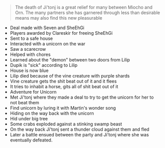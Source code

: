 >The death of Ji'tonj is a great relief for many between Miocho and Orn. The many partners she has garnered through less than desirable means may also find this new pleasurable 

- Deal made with Seven and SheEhGi
- Players awarded by Clareskir for freeing SheEhGi
- Sent to a safe house
- Interacted with a unicorn on the war
- Saw a scarecrow 
- Helped with chores
- Learned about the "demon" between two doors from Lilip
- Dupik is "sick" according to Lilip 
- House is now blue 
- Lilip died because of the vine creature with purple shards 
- Vine creature gets the shit beat out of it and it flees 
- It tries to inhabit a horse, gits all of shit beat out of it 
- Adventure for Unicorn 
- Met Ji'tonj where they made a deal to try to get the unicorn for her to not beat them 
- Find unicorn by luring it with Martin's wonder song 
- Hiding on the way back with the unicorn 
- Hid under big tree 
- Some crabs exploded against a stinking swamp beast 
- On the way back Ji'tonj sent a thunder cloud against them and fled 
- Later a battle ensued between the party and Ji'tonj where she was eventually defeated. 